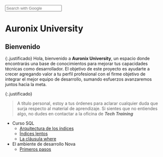 <form method="get" action="http://www.google.com/search" target="_blank">
<input type="hidden" name="sitesearch" value="https://lacj20.github.io/" />
<input type="text" name="q" maxlength="255" placeholder="Search with Google" />
</form>

# Auronix University #

## Bienvenido ##

{:.justificado}
Hola, bienvenido a **Auronix University**, un espacio donde encontrarás una base de conocimientos para mejorar tus capacidades técnicas como desarrollador. El objetivo de este proyecto es ayudarte a crecer agregando valor a tu perfil profesional con el firme objetivo de integrar el mejor equipo de desarrollo, sumando esfuerzos avanzaremos juntos hacia la meta.

{:.justificado}
>A título personal, estoy a tus órdenes para aclarar cualquier duda que surja respecto al material de aprendizaje. Si sientes que no entiendes algo, no dudes en contactar a la oficina de ***Tech Training*** 

* Curso SQL
  * [Arquitectura de los índices](auronixuniversity/cursosql/estructuraindice.md)
  * [Índices lentos](auronixuniversity/cursosql/indiceslentos.md)
  * [La cláusula where]()
* El ambiente de desarrollo Nova
  * [Primeros pasos]()

<style>
  .wrapper{
    margin:0 auto;
  }
  .justificado{
     text-align:justify;
    }
</style>
